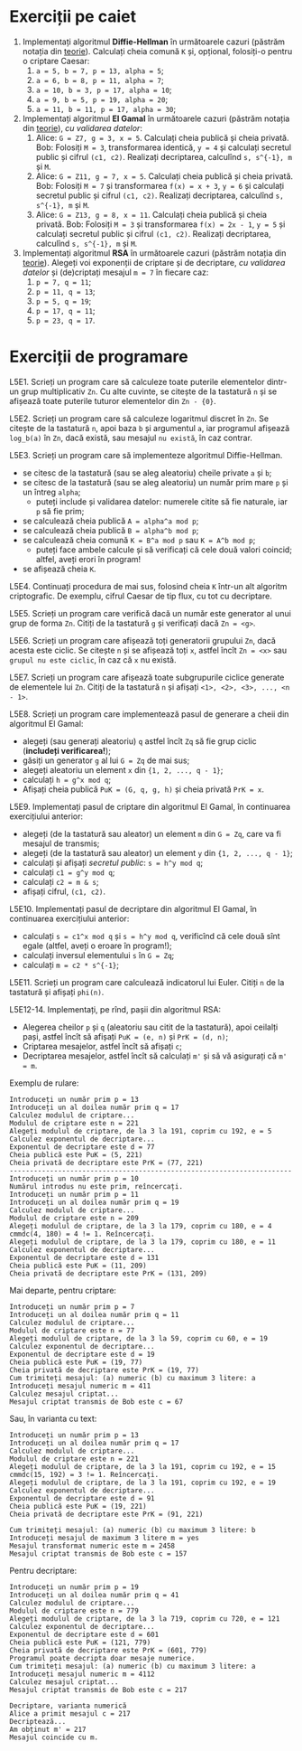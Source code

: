 # Exerciții pe caiet

1. Implementați algoritmul **Diffie-Hellman** în următoarele cazuri (păstrăm notația din [teorie](./README.md#diffie-hellman)). Calculați cheia comună `K` și, opțional, folosiți-o pentru o criptare Caesar:
   1. `a = 5, b = 7, p = 13, alpha = 5`;
   2. `a = 6, b = 8, p = 11, alpha = 7`;
   3. `a = 10, b = 3, p = 17, alpha = 10`;
   4. `a = 9, b = 5, p = 19, alpha = 20`;
   5. `a = 11, b = 11, p = 17, alpha = 30`;
2. Implementați algoritmul **El Gamal** în următoarele cazuri (păstrăm notația din [teorie](./README.md/#algoritmul-el-gamal)), *cu validarea datelor*:
   1. Alice: `G = Z7, g = 3, x = 5`. Calculați cheia publică și cheia privată. Bob: Folosiți `M = 3`, transformarea identică, `y = 4` și calculați secretul public și cifrul `(c1, c2)`. Realizați decriptarea, calculînd `s, s^{-1}, m` și `M`.
   2. Alice: `G = Z11, g = 7, x = 5`. Calculați cheia publică și cheia privată. Bob: Folosiți `M = 7` și transformarea `f(x) = x + 3`, `y = 6` și calculați secretul public și cifrul `(c1, c2)`. Realizați decriptarea, calculînd `s, s^{-1}, m` și `M`.
   3. Alice: `G = Z13, g = 8, x = 11`. Calculați cheia publică și cheia privată. Bob: Folosiți `M = 3` și transformarea `f(x) = 2x - 1`, `y = 5` și calculați secretul public și cifrul `(c1, c2)`. Realizați decriptarea, calculînd `s, s^{-1}, m` și `M`.
3. Implementați algoritmul **RSA** în următoarele cazuri (păstrăm notația din [teorie](./README.md/#rsa)). Alegeți voi  exponenții de criptare și de decriptare, *cu validarea datelor* și (de)criptați mesajul `m = 7` în fiecare caz:
   1. `p = 7, q = 11`;
   2. `p = 11, q = 13`;
   3. `p = 5, q = 19`;
   4. `p = 17, q = 11`;
   5. `p = 23, q = 17`.


# Exerciții de programare

L5E1. Scrieți un program care să calculeze toate puterile elementelor dintr-un
grup multiplicativ `Zn`. Cu alte cuvinte, se citește de la tastatură `n`
și se afișează toate puterile tuturor elementelor din `Zn - {0}`.

L5E2. Scrieți un program care să calculeze logaritmul discret în `Zn`.
Se citește de la tastatură `n`, apoi baza `b` și argumentul `a`, iar
programul afișează `log_b(a)` în `Zn`, dacă există, sau mesajul `nu există`,
în caz contrar.

L5E3. Scrieți un program care să implementeze algoritmul Diffie-Hellman.
- se citesc de la tastatură (sau se aleg aleatoriu) cheile private `a` și `b`;
- se citesc de la tastatură (sau se aleg aleatoriu) un număr prim mare `p` și un întreg `alpha`;
	+ puteți include și validarea datelor: numerele citite să fie naturale, iar `p` să fie prim;
- se calculează cheia publică `A = alpha^a mod p`;
- se calculează cheia publică `B = alpha^b mod p`;
- se calculează cheia comună `K = B^a mod p` sau `K = A^b mod p`;
	+ puteți face ambele calcule și să verificați că cele două valori coincid; altfel, aveți erori în program!
- se afișează cheia `K`.

L5E4. Continuați procedura de mai sus, folosind cheia `K` într-un alt algoritm
criptografic. De exemplu, cifrul Caesar de tip flux, cu tot cu decriptare.

L5E5. Scrieți un program care verifică dacă un număr este generator al unui grup de forma `Zn`.
Citiți de la tastatură `g` și verificați dacă `Zn = <g>`.

L5E6. Scrieți un program care afișează toți generatorii grupului `Zn`, dacă acesta este ciclic.
Se citește `n` și se afișează toți `x`, astfel încît `Zn = <x>` sau `grupul nu este ciclic`,
în caz că `x` nu există.

L5E7. Scrieți un program care afișează toate subgrupurile ciclice generate de elementele
lui `Zn`. Citiți de la tastatură `n` și afișați `<1>, <2>, <3>, ..., <n - 1>`.

L5E8. Scrieți un program care implementează pasul de generare a cheii din algoritmul El Gamal:
- alegeți (sau generați aleatoriu) `q` astfel încît `Zq` să fie grup ciclic (**includeți verificarea!**);
- găsiți un generator `g` al lui `G = Zq` de mai sus;
- alegeți aleatoriu un element `x` din `{1, 2, ..., q - 1}`;
- calculați `h = g^x mod q`;
- Afișați cheia publică `PuK = (G, q, g, h)` și cheia privată `PrK = x`.

L5E9. Implementați pasul de criptare din algoritmul El Gamal, în continuarea exercițiului anterior:
- alegeți (de la tastatură sau aleator) un element `m` din `G = Zq`, care va fi mesajul de transmis;
- alegeți (de la tastatură sau aleator) un element `y` din `{1, 2, ..., q - 1}`;
- calculați și afișați *secretul public*: `s = h^y mod q`;
- calculați `c1 = g^y mod q`;
- calculați `c2 = m & s`;
- afișați cifrul, `(c1, c2)`.

L5E10. Implementați pasul de decriptare din algoritmul El Gamal, în continuarea exercițiului anterior:
- calculați `s = c1^x mod q` și `s = h^y mod q`, verificînd că cele două sînt egale (altfel, aveți o eroare în program!);
- calculați inversul elementului `s` în `G = Zq`;
- calculați `m = c2 * s^{-1}`;

L5E11. Scrieți un program care calculează indicatorul lui Euler. Citiți `n` de la tastatură și afișați `phi(n)`.

L5E12-14. Implementați, pe rînd, pașii din algoritmul RSA:
- Alegerea cheilor `p` și `q` (aleatoriu sau citit de la tastatură), apoi ceilalți pași, astfel încît să afișați `PuK = (e, n)` și `PrK = (d, n)`;
- Criptarea mesajelor, astfel încît să afișați `c`;
- Decriptarea mesajelor, astfel încît să calculați `m'` și să vă asigurați că `m' = m`.

Exemplu de rulare:

```
Introduceți un număr prim p = 13
Introduceți un al doilea număr prim q = 17
Calculez modulul de criptare...
Modulul de criptare este n = 221
Alegeți modulul de criptare, de la 3 la 191, coprim cu 192, e = 5
Calculez exponentul de decriptare...
Exponentul de decriptare este d = 77
Cheia publică este PuK = (5, 221)
Cheia privată de decriptare este PrK = (77, 221)
----------------------------------------------------------------------
Introduceți un număr prim p = 10
Numărul introdus nu este prim, reîncercați.
Introduceți un număr prim p = 11
Introduceți un al doilea număr prim q = 19
Calculez modulul de criptare...
Modulul de criptare este n = 209
Alegeți modulul de criptare, de la 3 la 179, coprim cu 180, e = 4
cmmdc(4, 180) = 4 != 1. Reîncercați.
Alegeți modulul de criptare, de la 3 la 179, coprim cu 180, e = 11
Calculez exponentul de decriptare...
Exponentul de decriptare este d = 131
Cheia publică este PuK = (11, 209)
Cheia privată de decriptare este PrK = (131, 209)
```

Mai departe, pentru criptare:

```
Introduceți un număr prim p = 7
Introduceți un al doilea număr prim q = 11
Calculez modulul de criptare...
Modulul de criptare este n = 77
Alegeți modulul de criptare, de la 3 la 59, coprim cu 60, e = 19
Calculez exponentul de decriptare...
Exponentul de decriptare este d = 19
Cheia publică este PuK = (19, 77)
Cheia privată de decriptare este PrK = (19, 77)
Cum trimiteți mesajul: (a) numeric (b) cu maximum 3 litere: a
Introduceți mesajul numeric m = 411
Calculez mesajul criptat...
Mesajul criptat transmis de Bob este c = 67
```

Sau, în varianta cu text:

```
Introduceți un număr prim p = 13
Introduceți un al doilea număr prim q = 17
Calculez modulul de criptare...
Modulul de criptare este n = 221
Alegeți modulul de criptare, de la 3 la 191, coprim cu 192, e = 15
cmmdc(15, 192) = 3 != 1. Reîncercați.
Alegeți modulul de criptare, de la 3 la 191, coprim cu 192, e = 19
Calculez exponentul de decriptare...
Exponentul de decriptare este d = 91
Cheia publică este PuK = (19, 221)
Cheia privată de decriptare este PrK = (91, 221)

Cum trimiteți mesajul: (a) numeric (b) cu maximum 3 litere: b
Introduceți mesajul de maximum 3 litere m = yes
Mesajul transformat numeric este m = 2458
Mesajul criptat transmis de Bob este c = 157
```

Pentru decriptare:

```
Introduceți un număr prim p = 19
Introduceți un al doilea număr prim q = 41
Calculez modulul de criptare...
Modulul de criptare este n = 779
Alegeți modulul de criptare, de la 3 la 719, coprim cu 720, e = 121
Calculez exponentul de decriptare...
Exponentul de decriptare este d = 601
Cheia publică este PuK = (121, 779)
Cheia privată de decriptare este PrK = (601, 779)
Programul poate decripta doar mesaje numerice.
Cum trimiteți mesajul: (a) numeric (b) cu maximum 3 litere: a
Introduceți mesajul numeric m = 4112
Calculez mesajul criptat...
Mesajul criptat transmis de Bob este c = 217

Decriptare, varianta numerică
Alice a primit mesajul c = 217
Decriptează...
Am obținut m' = 217
Mesajul coincide cu m.
```